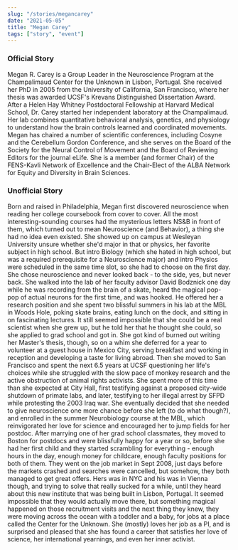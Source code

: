 ```yaml
---
slug: "/stories/megancarey"
date: "2021-05-05"
title: "Megan Carey"
tags: ["story", "event"]
---
```

### Official Story
Megan R. Carey is a Group Leader in the Neuroscience Program at the Champalimaud Center for the Unknown in Lisbon, Portugal. She received her PhD in 2005 from the University of California, San Francisco, where her thesis was awarded UCSF's Krevans Distinguished Dissertation Award. After a Helen Hay Whitney Postdoctoral Fellowship at Harvard Medical School, Dr. Carey started her independent laboratory at the Champalimaud. Her lab combines quantitative behavioral analysis, genetics, and physiology to understand how the brain controls learned and coordinated movements. Megan has chaired a number of scientific conferences, including Cosyne and the Cerebellum Gordon Conference, and she serves on the Board of the Society for the Neural Control of Movement and the Board of Reviewing Editors for the journal eLife. She is a member (and former Chair) of the FENS-Kavli Network of Excellence and the Chair-Elect of the ALBA Network for Equity and Diversity in Brain Sciences.

### Unofficial Story
Born and raised in Philadelphia, Megan first discovered neuroscience when reading her college coursebook from cover to cover. All the most interesting-sounding courses had the mysterious letters NS&B in front of them, which turned out to mean Neuroscience (and Behavior), a thing she had no idea even existed. She showed up on campus at Wesleyan University unsure whether she'd major in that or physics, her favorite subject in high school. But intro Biology (which she hated in high school, but was a required prerequisite for a Neuroscience major) and intro Physics were scheduled in the same time slot, so she had to choose on the first day. She chose neuroscience and never looked back - to the side, yes, but never back. She walked into the lab of her faculty advisor David Bodznick one day while he was recording from the brain of a skate, heard the magical pop-pop of actual neurons for the first time, and was hooked. He offered her a research position and she spent two blissful summers in his lab at the MBL in Woods Hole, poking skate brains, eating lunch on the dock, and sitting in on fascinating lectures. It still seemed impossible that she could be a real scientist when she grew up, but he told her that he thought she could, so she applied to grad school and got in. She got kind of burned out writing her Master's thesis, though, so on a whim she deferred for a year to volunteer at a guest house in Mexico City, serving breakfast and working in reception and developing a taste for living abroad. Then she moved to San Francisco and spent the next 6.5 years at UCSF questioning her life's choices while she struggled with the slow pace of monkey research and the active obstruction of animal rights activists. She spent more of this time than she expected at City Hall, first testifying against a proposed city-wide shutdown of primate labs, and later, testifying to her illegal arrest by SFPD while protesting the 2003 Iraq war. She eventually decided that she needed to give neuroscience one more chance before she left (to do what though?), and enrolled in the summer Neurobiology course at the MBL, which reinvigorated her love for science and encouraged her to jump fields for her postdoc. After marrying one of her grad school classmates, they moved to Boston for postdocs and were blissfully happy for a year or so, before she had her first child and they started scrambling for everything - enough hours in the day, enough money for childcare, enough faculty positions for both of them. They went on the job market in Sept 2008, just days before the markets crashed and searches were cancelled, but somehow, they both managed to get great offers. Hers was in NYC and his was in Vienna though, and trying to solve that really sucked for a while, until they heard about this new institute that was being built in Lisbon, Portugal. It seemed impossible that they would actually move there, but something magical happened on those recruitment visits and the next thing they knew, they were moving across the ocean with a toddler and a baby, for jobs at a place called the Center for the Unknown. She (mostly) loves her job as a PI, and is surprised and pleased that she has found a career that satisfies her love of science, her international yearnings, and even her inner activist.
